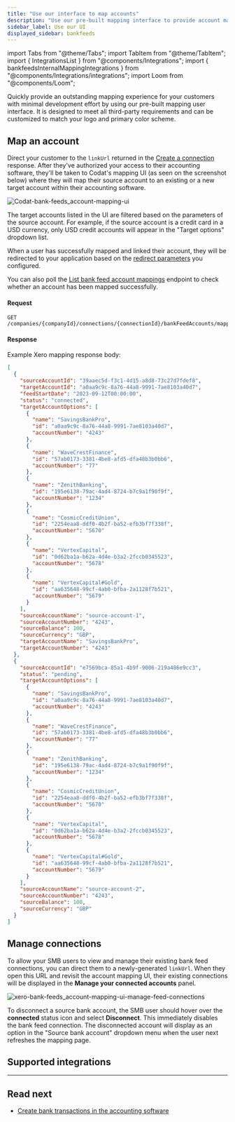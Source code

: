 ```yaml
---
title: "Use our interface to map accounts"
description: "Use our pre-built mapping interface to provide account mapping in your app with minimal development effort"
sidebar_label: Use our UI
displayed_sidebar: bankfeeds
---
```


import Tabs from "@theme/Tabs";
import TabItem from "@theme/TabItem";
import { IntegrationsList } from "@components/Integrations";
import { bankfeedsInternalMappingIntegrations } from "@components/Integrations/integrations";
import Loom from "@components/Loom";

Quickly provide an outstanding mapping experience for your customers with minimal development effort by using our pre-built mapping user interface. It is designed to meet all third-party requirements and can be customized to match your logo and primary color scheme.

## Map an account

Direct your customer to the `linkUrl` returned in the [Create a connection](/bank-feeds/create-account#create-a-connection) response. After they've authorized your access to their accounting software, they'll be taken to Codat's mapping UI (as seen on the screenshot below) where they will map their source account to an existing or a new target account within their accounting software.

![Codat-bank-feeds_account-mapping-ui](/img/bank-feeds/mappingUi.png "Codat-provided account mapping UI")

The target accounts listed in the UI are filtered based on the parameters of the source account. For example, if the source account is a credit card in a USD currency, only USD credit accounts will appear in the "Target options" dropdown list.

When a user has successfully mapped and linked their account, they will be redirected to your application based on the [redirect parameters](/auth-flow/customize/set-up-redirects) you configured.

You can also poll the [List bank feed account mappings](/bank-feeds-api#/operations/get-bank-account-mapping) endpoint to check whether an account has been mapped successfully.

<Tabs>

<TabItem value="HTTP" label="HTTP">

#### Request

```http
GET /companies/{companyId}/connections/{connectionId}/bankFeedAccounts/mapping
```

#### Response

Example Xero mapping response body:

```json
[
  {
    "sourceAccountId": "39aaec5d-f3c1-4d15-a8d8-73c27d7fdef8",
    "targetAccountId": "a0aa9c9c-8a76-44a8-9991-7ae8103a40d7",
    "feedStartDate": "2023-09-12T00:00:00",
    "status": "connected",
    "targetAccountOptions": [
      {
        "name": "SavingsBankPro",
        "id": "a0aa9c9c-8a76-44a8-9991-7ae8103a40d7",
        "accountNumber": "4243"
      },
      {
        "name": "WaveCrestFinance",
        "id": "57ab0173-3381-4be8-afd5-dfa48b3b0bb6",
        "accountNumber": "77"
      },
      {
        "name": "ZenithBanking",
        "id": "195e6138-79ac-4ad4-8724-b7c9a1f90f9f",
        "accountNumber": "1234"
      },
      {
        "name": "CosmicCreditUnion",
        "id": "2254eaa8-ddf0-4b2f-ba52-efb3bf7f338f",
        "accountNumber": "5670"
      },
      {
        "name": "VertexCapital",
        "id": "0d62ba1a-b62a-4d4e-b3a2-2fccb0345523",
        "accountNumber": "5678"
      },
      {
        "name": "VertexCapital#Gold",
        "id": "aa635648-99cf-4ab0-bfba-2a1128f7b521",
        "accountNumber": "5679"
      }
    ],
    "sourceAccountName": "source-account-1",
    "sourceAccountNumber": "4243",
    "sourceBalance": 100,
    "sourceCurrency": "GBP",
    "targetAccountName": "SavingsBankPro",
    "targetAccountNumber": "4243"
  },
  {
    "sourceAccountId": "e7569bca-85a1-4b9f-9006-219a486e9cc3",
    "status": "pending",
    "targetAccountOptions": [
      {
        "name": "SavingsBankPro",
        "id": "a0aa9c9c-8a76-44a8-9991-7ae8103a40d7",
        "accountNumber": "4243"
      },
      {
        "name": "WaveCrestFinance",
        "id": "57ab0173-3381-4be8-afd5-dfa48b3b0bb6",
        "accountNumber": "77"
      },
      {
        "name": "ZenithBanking",
        "id": "195e6138-79ac-4ad4-8724-b7c9a1f90f9f",
        "accountNumber": "1234"
      },
      {
        "name": "CosmicCreditUnion",
        "id": "2254eaa8-ddf0-4b2f-ba52-efb3bf7f338f",
        "accountNumber": "5670"
      },
      {
        "name": "VertexCapital",
        "id": "0d62ba1a-b62a-4d4e-b3a2-2fccb0345523",
        "accountNumber": "5678"
      },
      {
        "name": "VertexCapital#Gold",
        "id": "aa635648-99cf-4ab0-bfba-2a1128f7b521",
        "accountNumber": "5679"
      }
    ],
    "sourceAccountName": "source-account-2",
    "sourceAccountNumber": "4243",
    "sourceBalance": 100,
    "sourceCurrency": "GBP"
  }
]
```

</TabItem >

</Tabs>

## Manage connections

To allow your SMB users to view and manage their existing bank feed connections, you can direct them to a newly-generated `linkUrl`. When they open this URL and revisit the account mapping UI, their existing connections will be displayed in the **Manage your connected accounts** panel.

![xero-bank-feeds_account-mapping-ui-manage-feed-connections](/img/bank-feeds/xero-bank-feeds/xero-bank-feeds_account-mapping-ui-manage-feed-connections.png "Codat-provided account mapping UI showing several connected accounts in the bottom panel.")

To disconnect a source bank account, the SMB user should hover over the **connected** status icon and select **Disconnect**. This immediately disables the bank feed connection. The disconnected account will display as an option in the "Source bank account" dropdown menu when the user next refreshes the mapping page.

## Supported integrations

<IntegrationsList integrations={bankfeedsInternalMappingIntegrations} />

---

## Read next

- [Create bank transactions in the accounting software](/bank-feeds/pushing-transactions)
